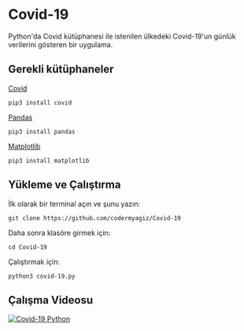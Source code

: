 # Covid-19

Python'da Covid kütüphanesi ile istenilen ülkedeki Covid-19'un günlük verilerini gösteren bir uygulama.

## Gerekli kütüphaneler
[Covid](https://pypi.org/project/covid/)

    pip3 install covid
[Pandas](https://pypi.org/project/pandas/)

    pip3 install pandas
[Matplotlib](https://pypi.org/project/matplotlib/)

    pip3 install matplotlib

## Yükleme ve Çalıştırma
İlk olarak bir terminal açın ve şunu yazın:

    git clone https://github.com/codermyagiz/Covid-19

Daha sonra klasöre girmek için:

    cd Covid-19
   Çalıştırmak için:


    python3 covid-19.py

## Çalışma Videosu
[![Covid-19 Python](https://img.youtube.com/vi/Z0O3eQfPWS4/hqdefault.jpg)](https://www.youtube.com/watch?v=Z0O3eQfPWS4)
